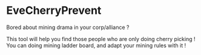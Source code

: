 # EveCherryPrevent

Bored about mining drama in your corp/alliance ?

This tool will help you find those people who are only doing cherry picking !
You can doing mining ladder board, and adapt your mining rules with it !
